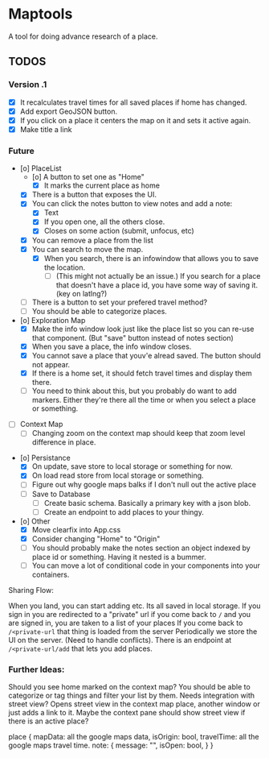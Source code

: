 # Maptools

A tool for doing advance research of a place.


## TODOS

### Version .1

- [X] It recalculates travel times for all saved places if home has changed.
- [X] Add export GeoJSON button.
- [X] If you click on a place it centers the map on it and sets it active again.
- [X] Make title a link

### Future

- [o]  PlaceList 
    - [o]  A button to set one as "Home"
        - [X] It marks the current place as home 
    - [X] There is a button that exposes the UI.
    - [X] You can click the notes button to view notes and add a note:
        - [X] Text
        - [X] If you open one, all the others close.
        - [X] Closes on some action (submit, unfocus, etc)
    - [X] You can remove a place from the list
    - [x] You can search to move the map.
        - [X] When you search, there is an infowindow that allows you to save the location.
            - [ ] (This might not actually be an issue.) If you search for a place that doesn't have a place id, you have some way of saving it. (key on latlng?)
    - [ ] There is a button to set your prefered travel method?
    - [ ] You should be able to categorize places.
- [o]  Exploration Map
    - [x] Make the info window look just like the place list so you can re-use that component. (But "save" button instead of notes section)
    - [X] When you save a place, the info window closes.
    - [X] You cannot save a place that youv'e alread saved. The button should not appear.
    - [x] If there is a home set, it should fetch travel times and display them there.
    - [ ] You need to think about this, but you probably do want to add markers. Either they're there all the time or when you select a place or something.
- [ ] Context Map
    - [ ] Changing zoom on the context map should keep that zoom level difference in place.
- [o]  Persistance
    - [X]  On update, save store to local storage or something for now.
    - [X]  On load read store from local storage or something.
    - [ ]  Figure out why google maps balks if I don't null out the active place
    - [ ] Save to Database
        - [ ] Create basic schema. Basically a primary key with a json blob.
        - [ ] Create an endpoint to add places to your thingy.
- [o]  Other
    - [X]  Move clearfix into App.css
    - [X]  Consider changing "Home" to "Origin"
    - [ ] You should probably make the notes section an object indexed by place id or something. Having it nested is a bummer.
    - [ ] You can move a lot of conditional code in your components into your containers.

Sharing Flow:

When you land, you can start adding etc. Its all saved in local storage.
If you sign in you are redirected to a "private" url 
if you come back to `/` and you are signed in, you are taken to a list of your places
If you come back to `/<private-url` that thing is loaded from the server
Periodically we store the UI on the server. (Need to handle conflicts).
There is an endpoint at `/<private-url/add` that lets you add places.

### Further Ideas:

Should you see home marked on the context map?
You should be able to categorize or tag things and filter your list by them.
Needs integration with street view? Opens street view in the context map place, another window or just adds a link to it.
    Maybe the context pane should show street view if there is an active place?
    
place
{
    mapData: all the google maps data,
    isOrigin: bool,
    travelTime: all the google maps travel time.
    note: {
        message: "",
        isOpen: bool,
    }
}
